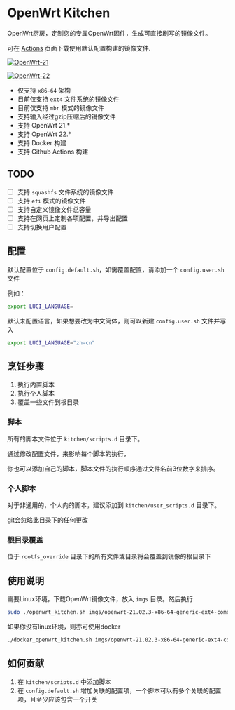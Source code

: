 # OpenWrt Kitchen

OpenWrt厨房，定制您的专属OpenWrt固件，生成可直接刷写的镜像文件。

可在 [Actions](https://github.com/xiaozhuai/openwrt_kitchen/actions) 页面下载使用默认配置构建的镜像文件.

[![OpenWrt-21](https://github.com/xiaozhuai/openwrt_kitchen/actions/workflows/OpenWrt-21.yml/badge.svg)](https://github.com/xiaozhuai/openwrt_kitchen/actions/workflows/OpenWrt-21.yml)

[![OpenWrt-22](https://github.com/xiaozhuai/openwrt_kitchen/actions/workflows/OpenWrt-22.yml/badge.svg)](https://github.com/xiaozhuai/openwrt_kitchen/actions/workflows/OpenWrt-22.yml)

* 仅支持 `x86-64` 架构
* 目前仅支持 `ext4` 文件系统的镜像文件
* 目前仅支持 `mbr` 模式的镜像文件
* 支持输入经过gzip压缩后的镜像文件
* 支持 OpenWrt 21.*
* 支持 OpenWrt 22.*
* 支持 Docker 构建
* 支持 Github Actions 构建

## TODO
* [ ] 支持 `squashfs` 文件系统的镜像文件
* [ ] 支持 `efi` 模式的镜像文件
* [ ] 支持自定义镜像文件总容量
* [ ] 支持在网页上定制各项配置，并导出配置
* [ ] 支持切换用户配置

## 配置

默认配置位于 `config.default.sh`，如需覆盖配置，请添加一个 `config.user.sh` 文件

例如：

```sh
export LUCI_LANGUAGE=
``` 
默认未配置语言，如果想要改为中文简体，则可以新建 `config.user.sh` 文件并写入

```sh
export LUCI_LANGUAGE="zh-cn"
```

## 烹饪步骤

1. 执行内置脚本
2. 执行个人脚本
3. 覆盖一些文件到根目录

### 脚本

所有的脚本文件位于 `kitchen/scripts.d` 目录下。

通过修改配置文件，来影响每个脚本的执行，

你也可以添加自己的脚本，脚本文件的执行顺序通过文件名前3位数字来排序。

### 个人脚本

对于非通用的，个人向的脚本，建议添加到 `kitchen/user_scripts.d` 目录下。

git会忽略此目录下的任何更改

### 根目录覆盖

位于 `rootfs_override` 目录下的所有文件或目录将会覆盖到镜像的根目录下

## 使用说明

需要Linux环境，下载OpenWrt镜像文件，放入 `imgs` 目录。然后执行
```sh
sudo ./openwrt_kitchen.sh imgs/openwrt-21.02.3-x86-64-generic-ext4-combined.img.gz
```

如果你没有linux环境，则亦可使用docker
```sh
./docker_openwrt_kitchen.sh imgs/openwrt-21.02.3-x86-64-generic-ext4-combined.img.gz
```

## 如何贡献

1. 在 `kitchen/scripts.d` 中添加脚本
2. 在 `config.default.sh` 增加关联的配置项，一个脚本可以有多个关联的配置项，且至少应该包含一个开关
